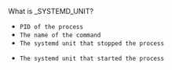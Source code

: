 What is _SYSTEMD_UNIT?

* `PID of the process`
* `The name of the command`
* `The systemd unit that stopped the process`
+ `The systemd unit that started the process`
